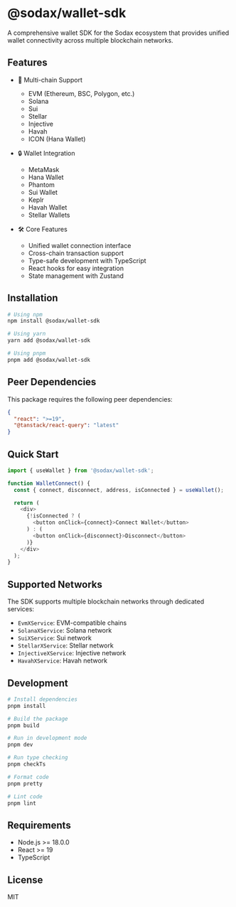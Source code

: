 # @sodax/wallet-sdk

A comprehensive wallet SDK for the Sodax ecosystem that provides unified wallet connectivity across multiple blockchain networks.

## Features

- 🔗 Multi-chain Support
  - EVM (Ethereum, BSC, Polygon, etc.)
  - Solana
  - Sui
  - Stellar
  - Injective
  - Havah
  - ICON (Hana Wallet)

- 🔒 Wallet Integration
  - MetaMask
  - Hana Wallet
  - Phantom
  - Sui Wallet
  - Keplr
  - Havah Wallet
  - Stellar Wallets

- 🛠️ Core Features
  - Unified wallet connection interface
  - Cross-chain transaction support
  - Type-safe development with TypeScript
  - React hooks for easy integration
  - State management with Zustand

## Installation

```bash
# Using npm
npm install @sodax/wallet-sdk

# Using yarn
yarn add @sodax/wallet-sdk

# Using pnpm
pnpm add @sodax/wallet-sdk
```

## Peer Dependencies

This package requires the following peer dependencies:

```json
{
  "react": ">=19",
  "@tanstack/react-query": "latest"
}
```

## Quick Start

```typescript
import { useWallet } from '@sodax/wallet-sdk';

function WalletConnect() {
  const { connect, disconnect, address, isConnected } = useWallet();

  return (
    <div>
      {!isConnected ? (
        <button onClick={connect}>Connect Wallet</button>
      ) : (
        <button onClick={disconnect}>Disconnect</button>
      )}
    </div>
  );
}
```

## Supported Networks

The SDK supports multiple blockchain networks through dedicated services:

- `EvmXService`: EVM-compatible chains
- `SolanaXService`: Solana network
- `SuiXService`: Sui network
- `StellarXService`: Stellar network
- `InjectiveXService`: Injective network
- `HavahXService`: Havah network

## Development

```bash
# Install dependencies
pnpm install

# Build the package
pnpm build

# Run in development mode
pnpm dev

# Run type checking
pnpm checkTs

# Format code
pnpm pretty

# Lint code
pnpm lint
```

## Requirements

- Node.js >= 18.0.0
- React >= 19
- TypeScript

## License

MIT
